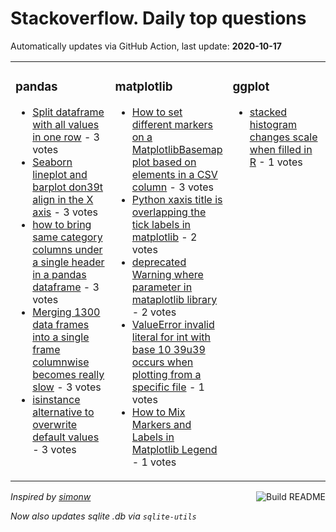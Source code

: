# Stackoverflow. Daily top questions 

Automatically updates via GitHub Action, last update: **<!-- date starts -->2020-10-17<!-- date ends -->**


<table><tr><td valign="top" width="33%">

### pandas
<!-- pandas starts -->
* [Split dataframe with all values in one row](https://stackoverflow.com/questions/64407347/split-dataframe-with-all-values-in-one-row) - 3 votes
* [Seaborn lineplot and barplot don39t align in the X axis](https://stackoverflow.com/questions/64402358/seaborn-lineplot-and-barplot-dont-align-in-the-x-axis) - 3 votes
* [how to bring same category columns under a single header in a pandas dataframe](https://stackoverflow.com/questions/64401558/how-to-bring-same-category-columns-under-a-single-header-in-a-pandas-dataframe) - 3 votes
* [Merging 1300 data frames into a single frame columnwise becomes really slow](https://stackoverflow.com/questions/64407576/merging-1300-data-frames-into-a-single-frame-column-wise-becomes-really-slow) - 3 votes
* [isinstance alternative to overwrite default values](https://stackoverflow.com/questions/64401640/isinstance-alternative-to-overwrite-default-values) - 3 votes
<!-- pandas ends -->
</td><td valign="top" width="34%">


### matplotlib
<!-- matplotlib starts -->
* [How to set different markers on a MatplotlibBasemap plot based on elements in a CSV column](https://stackoverflow.com/questions/64406546/how-to-set-different-markers-on-a-matplotlib-basemap-plot-based-on-elements-in-a) - 3 votes
* [Python xaxis title is overlapping the tick labels in matplotlib](https://stackoverflow.com/questions/64401900/python-x-axis-title-is-overlapping-the-tick-labels-in-matplotlib) - 2 votes
* [deprecated Warning  where parameter in mataplotlib library](https://stackoverflow.com/questions/64399271/deprecated-warning-where-parameter-in-mataplotlib-library) - 2 votes
* [ValueError invalid literal for int with base 10 39u39 occurs when plotting from a specific file](https://stackoverflow.com/questions/64406210/valueerror-invalid-literal-for-int-with-base-10-u-occurs-when-plotting-fro) - 1 votes
* [How to Mix Markers and Labels in Matplotlib Legend](https://stackoverflow.com/questions/64407637/how-to-mix-markers-and-labels-in-matplotlib-legend) - 1 votes
<!-- matplotlib ends -->
</td><td valign="top" width="34%">


### ggplot
<!-- ggplot2 starts -->
* [stacked histogram changes scale when filled in R](https://stackoverflow.com/questions/64407694/stacked-histogram-changes-scale-when-filled-in-r) - 1 votes
<!-- ggplot2 ends -->
</td></tr></table>

<a href="https://github.com/hp0404/hp0404/actions"><img src="https://github.com/hp0404/hp0404/workflows/Build%20README/badge.svg" align="right" alt="Build README"></a> <p>*Inspired by  [simonw](https://github.com/simonw/simonw)*</p> <p> *Now also updates sqlite .db via `sqlite-utils`* </p>
